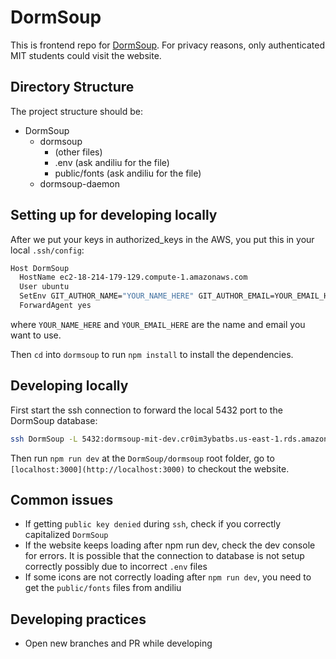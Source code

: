# DormSoup

This is frontend repo for [DormSoup](dormsoup.mit.edu). For privacy reasons, only authenticated MIT students could visit the website.

## Directory Structure

The project structure should be:

- DormSoup
  - dormsoup
    - (other files)
    - .env (ask andiliu for the file)
    - public/fonts (ask andiliu for the file)
  - dormsoup-daemon

## Setting up for developing locally

After we put your keys in authorized_keys in the AWS, you put this in your local `.ssh/config`:

```bash
Host DormSoup
  HostName ec2-18-214-179-129.compute-1.amazonaws.com
  User ubuntu
  SetEnv GIT_AUTHOR_NAME="YOUR_NAME_HERE" GIT_AUTHOR_EMAIL=YOUR_EMAIL_HERE
  ForwardAgent yes
```

where `YOUR_NAME_HERE` and `YOUR_EMAIL_HERE` are the name and email you want to use.

Then `cd` into `dormsoup` to run `npm install` to install the dependencies.

## Developing locally

First start the ssh connection to forward the local 5432 port to the DormSoup database:

```bash
ssh DormSoup -L 5432:dormsoup-mit-dev.cr0im3ybatbs.us-east-1.rds.amazonaws.com:5432
```

Then run `npm run dev` at the `DormSoup/dormsoup` root folder, go to `[localhost:3000](http://localhost:3000)` to checkout the website.

## Common issues

- If getting `public key denied` during `ssh`, check if you correctly capitalized `DormSoup`
- If the website keeps loading after npm run dev, check the dev console for errors. It is possible that the connection to database is not setup correctly possibly due to incorrect `.env` files
- If some icons are not correctly loading after `npm run dev`, you need to get the `public/fonts` files from andiliu

## Developing practices

- Open new branches and PR while developing

<!-- ## Screenshots

<img width="1439" alt="image" src="https://github.com/DormSoup/dormsoup/assets/60227494/0f9620cb-68f5-4f15-bedd-d440e81f53b8">

<img width="1435" alt="image" src="https://github.com/DormSoup/dormsoup/assets/60227494/d53006c5-229e-45f2-a044-a488f0764be2"> -->

<!-- This is a [Next.js](https://nextjs.org/) project bootstrapped with [`create-next-app`](https://github.com/vercel/next.js/tree/canary/packages/create-next-app).

## Getting Started

First, run the development server:

```bash
npm run dev
# or
yarn dev
# or
pnpm dev
```

Open [http://localhost:3000](http://localhost:3000) with your browser to see the result.

You can start editing the page by modifying `pages/index.tsx`. The page auto-updates as you edit the file.

[API routes](https://nextjs.org/docs/api-routes/introduction) can be accessed on [http://localhost:3000/api/hello](http://localhost:3000/api/hello). This endpoint can be edited in `pages/api/hello.ts`.

The `pages/api` directory is mapped to `/api/*`. Files in this directory are treated as [API routes](https://nextjs.org/docs/api-routes/introduction) instead of React pages.

This project uses [`next/font`](https://nextjs.org/docs/basic-features/font-optimization) to automatically optimize and load Inter, a custom Google Font.

## Learn More

To learn more about Next.js, take a look at the following resources:

- [Next.js Documentation](https://nextjs.org/docs) - learn about Next.js features and API.
- [Learn Next.js](https://nextjs.org/learn) - an interactive Next.js tutorial.

You can check out [the Next.js GitHub repository](https://github.com/vercel/next.js/) - your feedback and contributions are welcome!

## Deploy on Vercel

The easiest way to deploy your Next.js app is to use the [Vercel Platform](https://vercel.com/new?utm_medium=default-template&filter=next.js&utm_source=create-next-app&utm_campaign=create-next-app-readme) from the creators of Next.js.

Check out our [Next.js deployment documentation](https://nextjs.org/docs/deployment) for more details.
 -->
